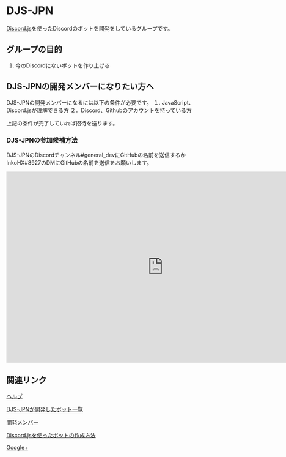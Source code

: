# DJS-JPN
[Discord.js](https://discord.js.org)を使ったDiscordのボットを開発をしているグループです。

## グループの目的
1. 今のDiscordにないボットを作り上げる

## DJS-JPNの開発メンバーになりたい方へ
DJS-JPNの開発メンバーになるには以下の条件が必要です。
１. JavaScript、Discord.jsが理解できる方
２．Discord、Githubのアカウントを持っている方

上記の条件が完了していれば招待を送ります。
### DJS-JPNの参加候補方法
DJS-JPNのDiscordチャンネル#general_devにGitHubの名前を送信するかInkoHX#8927のDMにGitHubの名前を送信をお願いします。

<iframe src="https://discordapp.com/widget?id=391390986770710528&theme=dark" width="820" height="500" allowtransparency="true" frameborder="0"></iframe>

## 関連リンク
[ヘルプ](https://djs-jpn.ga/help)

[DJS-JPNが開発したボット一覧](https://djs-jpn.ga/bots)

[開発メンバー](https://djs-jpn.ga/member)

[Discord.jsを使ったボットの作成方法](https://djs-jpn.ga/make/step1)

[Google+](https://goo.gl/53RQNf)

